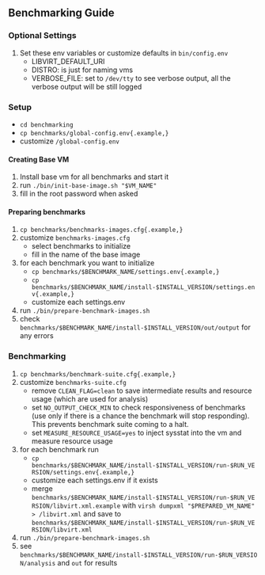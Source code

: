 ## Benchmarking Guide

### Optional Settings
1. Set these env variables or customize defaults in `bin/config.env` 
   - LIBVIRT_DEFAULT_URI
   - DISTRO: is just for naming vms
   - VERBOSE_FILE: set to `/dev/tty` to see verbose output, all the verbose output will be still logged

### Setup

- `cd benchmarking`
- `cp benchmarks/global-config.env{.example,}`
- customize `/global-config.env` 

#### Creating Base VM
1. Install base vm for all benchmarks and start it
2. run `./bin/init-base-image.sh "$VM_NAME"`
3. fill in the root password when asked

#### Preparing benchmarks
1. `cp benchmarks/benchmarks-images.cfg{.example,}`
2. customize `benchmarks-images.cfg` 
   - select benchmarks to initialize
   - fill in the name of the base image
3. for each benchmark you want to initialize
   - `cp benchmarks/$BENCHMARK_NAME/settings.env{.example,}`
   - `cp benchmarks/$BENCHMARK_NAME/install-$INSTALL_VERSION/settings.env{.example,}`
   - customize each settings.env
4. run `./bin/prepare-benchmark-images.sh`
5. check `benchmarks/$BENCHMARK_NAME/install-$INSTALL_VERSION/out/output` for any errors

### Benchmarking
1. `cp benchmarks/benchmark-suite.cfg{.example,}`
2. customize `benchmarks-suite.cfg` 
   - remove `CLEAN_FLAG=clean` to save intermediate results and resource usage (which are used for analysis)
   - set `NO_OUTPUT_CHECK_MIN` to check responsiveness of benchmarks 
   (use only if there is a chance the benchmark will stop responding).
    This prevents benchmark suite coming to a halt.
   - set `MEASURE_RESOURCE_USAGE=yes` to inject sysstat into the vm and measure resource usage
3. for each benchmark run
   - `cp benchmarks/$BENCHMARK_NAME/install-$INSTALL_VERSION/run-$RUN_VERSION/settings.env{.example,}`
   - customize each settings.env if it exists
   - merge `benchmarks/$BENCHMARK_NAME/install-$INSTALL_VERSION/run-$RUN_VERSION/libvirt.xml.example` with `virsh dumpxml "$PREPARED_VM_NAME" > /libvirt.xml` and
      save to `benchmarks/$BENCHMARK_NAME/install-$INSTALL_VERSION/run-$RUN_VERSION/libvirt.xml`
4. run `./bin/prepare-benchmark-images.sh`
5. see `benchmarks/$BENCHMARK_NAME/install-$INSTALL_VERSION/run-$RUN_VERSION/analysis` and `out` for results
